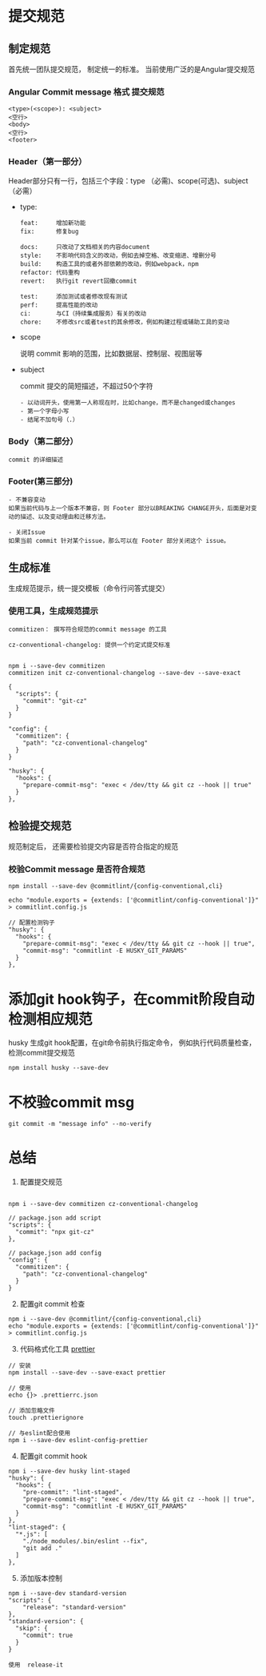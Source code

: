 
# 提交规范

## 制定规范
  首先统一团队提交规范， 制定统一的标准。 当前使用广泛的是Angular提交规范

### Angular Commit message 格式 提交规范
    <type>(<scope>): <subject>
    <空行>
    <body>
    <空行>
    <footer>

### Header（第一部分）

  Header部分只有一行，包括三个字段：type （必需)、scope(可选)、subject（必需）

  - type:

        feat:     增加新功能
        fix:      修复bug

        docs:     只改动了文档相关的内容document
        style:    不影响代码含义的改动，例如去掉空格、改变缩进、增删分号
        build:    构造工具的或者外部依赖的改动，例如webpack，npm
        refactor: 代码重构
        revert:   执行git revert回撤commit

        test:     添加测试或者修改现有测试
        perf:     提高性能的改动
        ci:       与CI（持续集成服务）有关的改动
        chore:    不修改src或者test的其余修改，例如构建过程或辅助工具的变动
  
  - scope

      说明 commit 影响的范围，比如数据层、控制层、视图层等

  - subject

      commit 提交的简短描述，不超过50个字符

        - 以动词开头，使用第一人称现在时，比如change，而不是changed或changes
        - 第一个字母小写
        - 结尾不加句号（.）

### Body（第二部分）

    commit 的详细描述

### Footer(第三部分)

    - 不兼容变动
    如果当前代码与上一个版本不兼容，则 Footer 部分以BREAKING CHANGE开头，后面是对变动的描述、以及变动理由和迁移方法。

    - 关闭Issue
    如果当前 commit 针对某个issue，那么可以在 Footer 部分关闭这个 issue。

## 生成标准

  生成规范提示，统一提交模板（命令行问答式提交）

### 使用工具，生成规范提示

    commitizen： 撰写符合规范的commit message 的工具
    
    cz-conventional-changelog: 提供一个约定式提交标准


    npm i --save-dev commitizen
    commitizen init cz-conventional-changelog --save-dev --save-exact

    {
      "scripts": {
        "commit": "git-cz"
      }
    }

    "config": {
      "commitizen": {
        "path": "cz-conventional-changelog"
      }
    }

    "husky": {
      "hooks": {
        "prepare-commit-msg": "exec < /dev/tty && git cz --hook || true"
      }
    },


## 检验提交规范

  规范制定后， 还需要检验提交内容是否符合指定的规范

### 校验Commit message 是否符合规范

    npm install --save-dev @commitlint/{config-conventional,cli}

    echo "module.exports = {extends: ['@commitlint/config-conventional']}" > commitlint.config.js

    // 配置检测钩子
    "husky": {
      "hooks": {
        "prepare-commit-msg": "exec < /dev/tty && git cz --hook || true",
        "commit-msg": "commitlint -E HUSKY_GIT_PARAMS"
      }
    },


# 添加git hook钩子，在commit阶段自动检测相应规范

  husky 生成git hook配置，在git命令前执行指定命令， 例如执行代码质量检查， 检测commit提交规范

    npm install husky --save-dev
    
    
# 不校验commit msg

    git commit -m "message info" --no-verify


# 总结

1. 配置提交规范
```

npm i --save-dev commitizen cz-conventional-changelog

// package.json add script
"scripts": {
  "commit": "npx git-cz"
},

// package.json add config
"config": {
  "commitizen": {
    "path": "cz-conventional-changelog"
  }
}
```

2. 配置git commit 检查
```
npm i --save-dev @commitlint/{config-conventional,cli}
echo "module.exports = {extends: ['@commitlint/config-conventional']}" > commitlint.config.js
```

3. 代码格式化工具 [prettier](https://prettier.io/docs/en/install.html)
```
// 安装
npm install --save-dev --save-exact prettier

// 使用
echo {}> .prettierrc.json

// 添加忽略文件
touch .prettierignore

// 与eslint配合使用
npm i --save-dev eslint-config-prettier 
```

4. 配置git commit hook
```
npm i --save-dev husky lint-staged
"husky": {
  "hooks": {
    "pre-commit": "lint-staged",
    "prepare-commit-msg": "exec < /dev/tty && git cz --hook || true",
    "commit-msg": "commitlint -E HUSKY_GIT_PARAMS"
  }
},
"lint-staged": {
  "*.js": [
    "./node_modules/.bin/eslint --fix",
    "git add ."
  ]
},
```

5. 添加版本控制
```
npm i --save-dev standard-version
"scripts": {
    "release": "standard-version"
},
"standard-version": {
  "skip": {
    "commit": true
  }
}
```

```
使用  release-it
```